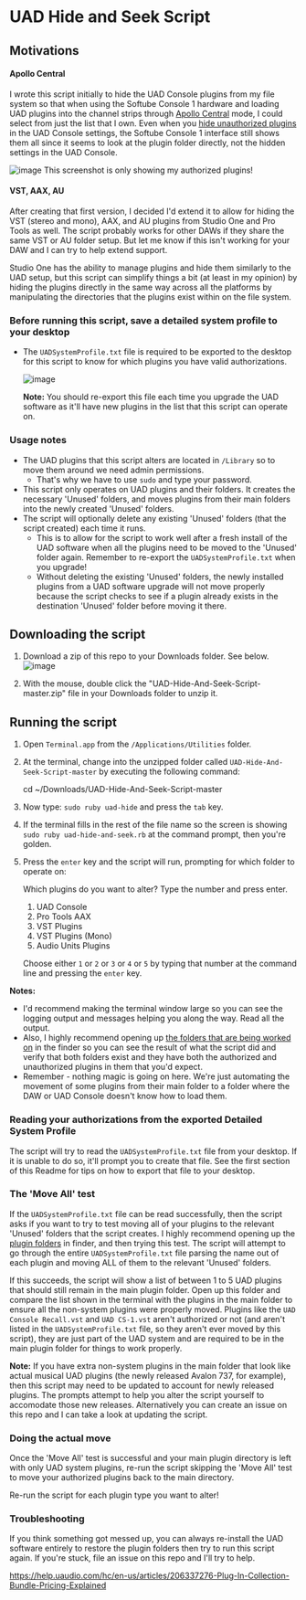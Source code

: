 # UAD Hide and Seek Script

## Motivations

#### Apollo Central

I wrote this script initially to hide the UAD Console plugins from my file system so that when using the Softube Console 1 hardware and loading UAD plugins into the channel strips through [Apollo Central](https://www.softube.com/apollo#/) mode, I could select from just the list that I own. Even when you [hide unauthorized plugins](https://help.uaudio.com/hc/en-us/articles/210897963-Hiding-Plug-Ins-in-Console-2-0) in the UAD Console settings, the Softube Console 1 interface still shows them all since it seems to look at the plugin folder directly, not the hidden settings in the UAD Console.

![image](https://user-images.githubusercontent.com/4521/69012697-3af55380-093e-11ea-9409-cdfabaade3b5.png)
This screenshot is only showing my authorized plugins!

#### VST, AAX, AU

After creating that first version, I decided I'd extend it to allow for hiding the VST (stereo and mono), AAX, and AU plugins from Studio One and Pro Tools as well. The script probably works for other DAWs if they share the same VST or AU folder setup. But let me know if this isn't working for your DAW and I can try to help extend support.

Studio One has the ability to manage plugins and hide them similarly to the UAD setup, but this script can simplify things a bit (at least in my opinion) by hiding the plugins directly in the same way across all the platforms by manipulating the directories that the plugins exist within on the file system.

### Before running this script, save a detailed system profile to your desktop

- The `UADSystemProfile.txt` file is required to be exported to the desktop for this script to know for which plugins you have valid authorizations.

  ![image](https://user-images.githubusercontent.com/4521/69005051-c391d680-08e1-11ea-8cf7-d85fa5af8fac.png)

  **Note:** You should re-export this file each time you upgrade the UAD software as it'll have new plugins in the list that this script can operate on.

### Usage notes

- The UAD plugins that this script alters are located in `/Library` so to move them around we need admin permissions.
  - That's why we have to use `sudo` and type your password.
- This script only operates on UAD plugins and their folders. It creates the necessary 'Unused' folders, and moves plugins from their main folders into the newly created 'Unused' folders.
- The script will optionally delete any existing 'Unused' folders (that the script created) each time it runs.
  - This is to allow for the script to work well after a fresh install of the UAD software when all the plugins need to be moved to the 'Unused' folder again. Remember to re-export the `UADSystemProfile.txt` when you upgrade!
  - Without deleting the existing 'Unused' folders, the newly installed plugins from a UAD software upgrade will not move properly because the script checks to see if a plugin already exists in the destination 'Unused' folder before moving it there.

## Downloading the script

1. Download a zip of this repo to your Downloads folder. See below.
   ![image](https://user-images.githubusercontent.com/4521/69011535-06c76600-0931-11ea-8d8b-1df3e5faa342.png)

1. With the mouse, double click the "UAD-Hide-And-Seek-Script-master.zip" file in your Downloads folder to unzip it.

## Running the script

1. Open `Terminal.app` from the `/Applications/Utilities` folder.
1. At the terminal, change into the unzipped folder called `UAD-Hide-And-Seek-Script-master` by executing the following command:

   cd ~/Downloads/UAD-Hide-And-Seek-Script-master

1. Now type: `sudo ruby uad-hide` and press the `tab` key.
1. If the terminal fills in the rest of the file name so the screen is showing `sudo ruby uad-hide-and-seek.rb` at the command prompt, then you're golden.
1. Press the `enter` key and the script will run, prompting for which folder to operate on:

   Which plugins do you want to alter? Type the number and press enter.

   1. UAD Console
   2. Pro Tools AAX
   3. VST Plugins
   4. VST Plugins (Mono)
   5. Audio Units Plugins

   Choose either `1` or `2` or `3` or `4` or `5` by typing that number at the command line and pressing the `enter` key.

**Notes:**

- I'd recommend making the terminal window large so you can see the logging output and messages helping you along the way. Read all the output.
- Also, I highly recommend opening up [the folders that are being worked on](https://help.uaudio.com/hc/en-us/articles/210216306-Default-Install-Locations-for-UAD-Plug-Ins) in the finder so you can see the result of what the script did and verify that both folders exist and they have both the authorized and unauthorized plugins in them that you'd expect.
- Remember - nothing magic is going on here. We're just automating the movement of some plugins from their main folder to a folder where the DAW or UAD Console doesn't know how to load them.

### Reading your authorizations from the exported Detailed System Profile

The script will try to read the `UADSystemProfile.txt` file from your desktop. If it is unable to do so, it'll prompt you to create that file. See the first section of this Readme for tips on how to export that file to your desktop.

### The 'Move All' test

If the `UADSystemProfile.txt` file can be read successfully, then the script asks if you want to try to test moving all of your plugins to the relevant 'Unused' folders that the script creates. I highly recommend opening up the [plugin folders](https://help.uaudio.com/hc/en-us/articles/210216306-Default-Install-Locations-for-UAD-Plug-Ins) in finder, and then trying this test. The script will attempt to go through the entire `UADSystemProfile.txt` file parsing the name out of each plugin and moving ALL of them to the relevant 'Unused' folders.

If this succeeds, the script will show a list of between 1 to 5 UAD plugins that should still remain in the main plugin folder. Open up this folder and compare the list shown in the terminal with the plugins in the main folder to ensure all the non-system plugins were properly moved. Plugins like the `UAD Console Recall.vst` and `UAD CS-1.vst` aren't authorized or not (and aren't listed in the `UADSystemProfile.txt` file, so they aren't ever moved by this script), they are just part of the UAD system and are required to be in the main plugin folder for things to work properly.

**Note:** If you have extra non-system plugins in the main folder that look like actual musical UAD plugins (the newly released Avalon 737, for example), then this script may need to be updated to account for newly released plugins. The prompts attempt to help you alter the script yourself to accomodate those new releases. Alternatively you can create an issue on this repo and I can take a look at updating the script.

### Doing the actual move

Once the 'Move All' test is successful and your main plugin directory is left with only UAD system plugins, re-run the script skipping the 'Move All' test to move your authorized plugins back to the main directory.

Re-run the script for each plugin type you want to alter!

### Troubleshooting

If you think something got messed up, you can always re-install the UAD software entirely to restore the plugin folders then try to run this script again. If you're stuck, file an issue on this repo and I'll try to help.

<https://help.uaudio.com/hc/en-us/articles/206337276-Plug-In-Collection-Bundle-Pricing-Explained>
